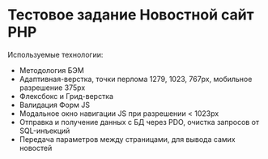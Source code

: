 # Тестовое задание Новостной сайт PHP

Используемые технологии:

* Методология БЭМ
* Адаптивная-верстка, точки перлома 1279, 1023, 767px, мобильное разрешение 375px
* Флексбокс и Грид-верстка
* Валидация Форм JS
* Модальное окно навигации JS при разрешении < 1023px
* Отправка и получение данных с БД через PDO, очистка запросов от SQL-инъекций
* Передача параметров между страницами, для вывода самих новостей

